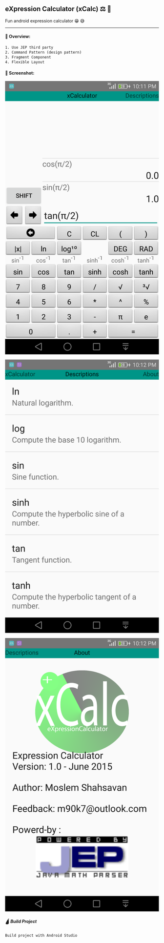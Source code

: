 ## eXpression Calculator (xCalc) ⚖ 🐉

Fun android expression calculator 😁 😅

---

#### 🐨 Overview: 

    1. Use JEP third party
    2. Command Pattern (design pattern)
    3. Fragment Component
    4. Flexible Layout

#### 🎨 Screenshot:

![XCalc Screenshot](Screenshot/Screenshot_2019-12-29-22-11-53.png "Logo Title Text 1")

![XCalc Screenshot](Screenshot/Screenshot_2019-12-29-22-12-08.png "Logo Title Text 1")

![XCalc Screenshot](Screenshot/Screenshot_2019-12-29-22-12-23.png "Logo Title Text 1")

##### 🛕 Build Project

    Build project with Android Studio

